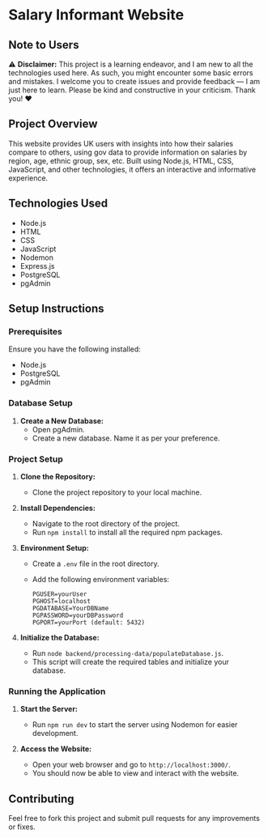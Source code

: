 # Salary Informant Website

## Note to Users
:warning: **Disclaimer:** This project is a learning endeavor, and I am new to all the technologies used here. As such, you might encounter some basic errors and mistakes. I welcome you to create issues and provide feedback — I am just here to learn. Please be kind and constructive in your criticism. Thank you! :heart:

## Project Overview
This website provides UK users with insights into how their salaries compare to others, using gov data to provide information on salaries by region, age, ethnic group, sex, etc. Built using Node.js, HTML, CSS, JavaScript, and other technologies, it offers an interactive and informative experience.

## Technologies Used
- Node.js
- HTML
- CSS
- JavaScript
- Nodemon
- Express.js
- PostgreSQL
- pgAdmin

## Setup Instructions

### Prerequisites
Ensure you have the following installed:
- Node.js
- PostgreSQL
- pgAdmin

### Database Setup
1. **Create a New Database:**
   - Open pgAdmin.
   - Create a new database. Name it as per your preference.

### Project Setup
1. **Clone the Repository:**
   - Clone the project repository to your local machine.

2. **Install Dependencies:**
   - Navigate to the root directory of the project.
   - Run `npm install` to install all the required npm packages.

3. **Environment Setup:**
   - Create a `.env` file in the root directory.
   - Add the following environment variables:

     ```
     PGUSER=yourUser
     PGHOST=localhost
     PGDATABASE=YourDBName
     PGPASSWORD=yourDBPassword
     PGPORT=yourPort (default: 5432)
     ```

4. **Initialize the Database:**
   - Run `node backend/processing-data/populateDatabase.js`.
   - This script will create the required tables and initialize your database.

### Running the Application
1. **Start the Server:**
   - Run `npm run dev` to start the server using Nodemon for easier development.

2. **Access the Website:**
   - Open your web browser and go to `http://localhost:3000/`.
   - You should now be able to view and interact with the website.

## Contributing
Feel free to fork this project and submit pull requests for any improvements or fixes.
